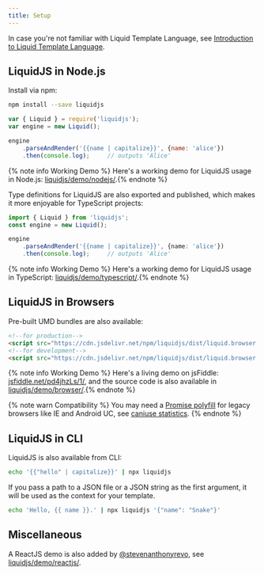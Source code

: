 ```yaml
---
title: Setup
---
```


In case you're not familiar with Liquid Template Language, see [Introduction to Liquid Template Language][intro].

## LiquidJS in Node.js

Install via npm:

```bash
npm install --save liquidjs
```

```javascript
var { Liquid } = require('liquidjs');
var engine = new Liquid();

engine
    .parseAndRender('{{name | capitalize}}', {name: 'alice'})
    .then(console.log);     // outputs 'Alice'
```

{% note info Working Demo %} Here's a working demo for LiquidJS usage in Node.js: <a href="https://github.com/harttle/liquidjs/blob/master/demo/nodejs/" target="_blank">liquidjs/demo/nodejs/</a>.{% endnote %}

Type definitions for LiquidJS are also exported and published, which makes it more enjoyable for TypeScript projects:

```typescript
import { Liquid } from 'liquidjs';
const engine = new Liquid();

engine
    .parseAndRender('{{name | capitalize}}', {name: 'alice'})
    .then(console.log);     // outputs 'Alice'
```

{% note info Working Demo %} Here's a working demo for LiquidJS usage in TypeScript: <a href="https://github.com/harttle/liquidjs/blob/master/demo/typescript/" target="_blank">liquidjs/demo/typescript/</a>.{% endnote %}

## LiquidJS in Browsers

Pre-built UMD bundles are also available:

```html
<!--for production-->
<script src="https://cdn.jsdelivr.net/npm/liquidjs/dist/liquid.browser.min.js"></script>
<!--for development-->
<script src="https://cdn.jsdelivr.net/npm/liquidjs/dist/liquid.browser.umd.js"></script>
```

{% note info Working Demo %} Here's a living demo on jsFiddle: <a href="https://jsfiddle.net/pd4jhzLs/1/" target="_blank">jsfiddle.net/pd4jhzLs/1/</a>, and the source code is also available in <a href="https://github.com/harttle/liquidjs/blob/master/demo/browser/" target="_blank">liquidjs/demo/browser/</a>.{% endnote %}

{% note warn Compatibility %} You may need a <a href="https://github.com/taylorhakes/promise-polyfill" target="_blank">Promise polyfill</a> for legacy browsers like IE and Android UC, see <a href="http://caniuse.com/#feat=promises" target="_blank">caniuse statistics</a>. {% endnote %}

## LiquidJS in CLI

LiquidJS is also available from CLI:

```bash
echo '{{"hello" | capitalize}}' | npx liquidjs
```

If you pass a path to a JSON file or a JSON string as the first argument, it will be used as the context for your template.

```bash
echo 'Hello, {{ name }}.' | npx liquidjs '{"name": "Snake"}'
```

## Miscellaneous

A ReactJS demo is also added by [@stevenanthonyrevo](https://github.com/stevenanthonyrevo), see [liquidjs/demo/reactjs/](https://github.com/harttle/liquidjs/blob/master/demo/reactjs/).

[intro]: ./intro-to-liquid.html
